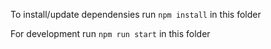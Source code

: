 To install/update dependensies run `npm install` in this folder

For development run `npm run start` in this folder
